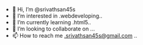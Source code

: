 - 👋 Hi, I’m @srivathsan45s
- 👀 I’m interested in .webdeveloping..
- 🌱 I’m currently learning .html5..
- 💞️ I’m looking to collaborate on ...
- 📫 How to reach me .srivathsan45s@gmail.com
..

<!---
srivathsan45s/srivathsan45s is a ✨ special ✨ repository because its `README.md` (this file) appears on your GitHub profile.
You can click the Preview link to take a look at your changes.
--->
